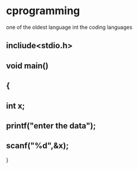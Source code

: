 # cprogramming
one of the oldest language int the coding languages
## incliude<stdio.h>
## void main()
## {
## int x;
## printf("enter the data");
## scanf("%d",&x);
}

